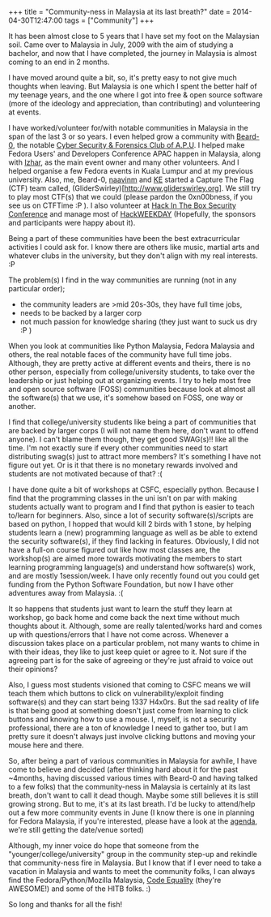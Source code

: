 +++
title = "Community-ness in Malaysia at its last breath?"
date = 2014-04-30T12:47:00
tags = ["Community"]
+++

It has been almost close to 5 years that I have set my foot on the
Malaysian soil. Came over to Malaysia in July, 2009 with the aim of
studying a bachelor, and now that I have completed, the journey in
Malaysia is almost coming to an end in 2 months.

I have moved around quite a bit, so, it's pretty easy to not give much
thoughts when leaving. But Malaysia is one which I spent the better half
of my teenage years, and the one where I got into free & open source
software (more of the ideology and appreciation, than contributing) and
volunteering at events.

I have worked/volunteer for/with notable communities in Malaysia in the
span of the last 3 or so years. I even helped grow a community with [Beard-0](https://twitter.com/@maxthatsme), the notable [Cyber Security & Forensics Club of A.P.U](https://www.facebook.com/apucsfc). I helped make Fedora Users' and Developers Conference APAC happen in Malaysia, along with [Izhar](http://www.kagesenshi.org), as the main event owner and many other volunteers. And I helped organise a few Fedora events in Kuala Lumpur and at my previous university. Also, me, Beard-0, [naavinm](https://twitter.com/naavinm) and [KE](http://blog.intm.org) started a Capture The Flag (CTF) team called, (GliderSwirley)[http://www.gliderswirley.org]. We still try to play most CTF(s) that we could (please pardon the 0xn00bness, if you see us on CTFTime :P ). I also volunteer at [Hack In The Box Security Conference](http://hitb.org) and manage most of [HackWEEKDAY](http://haxpo.nl/hitb2014ams-hackweekday) (Hopefully, the sponsors and participants were happy about it).

Being a part of these communities have been the best extracurricular activities I could ask for. I know there are others like music, martial arts and whatever clubs in the university, but they don't align with my real interests. :P

The problem(s) I find in the way communities are running (not in any particular order);

-  the community leaders are >mid 20s-30s, they have full time jobs,
-  needs to be backed by a larger corp
-  not much passion for knowledge sharing (they just want to suck us dry :P )

When you look at communities like Python Malaysia, Fedora Malaysia and others, the real notable faces of the community have full time jobs. Although, they are pretty active at different events and theirs, there is no other person, especially from college/university students, to take over the leadership or just helping out at organizing events. I try to help most free and open source software (FOSS) communities because look at almost all the software(s) that we use, it's somehow based on FOSS, one way or another.

I find that college/university students like being a part of communities that are backed by larger corps (I will not name them here, don't want to offend anyone). I can't blame them though, they get good SWAG(s)!! like all the time. I'm not exactly sure if every other communities need to start distributing swag(s) just to attract more members? It's something I have not figure out yet. Or is it that there is no monetary rewards involved and students are not motivated because of that? :(

I have done quite a bit of workshops at CSFC, especially python. Because I find that the programming classes in the uni isn't on par with making students actually want to program and I find that python is easier to teach to/learn for beginners. Also, since a lot of security software(s)/scripts are based on python, I hopped that would kill 2 birds with 1 stone, by helping students learn a (new) programming language as well as be able to extend the security software(s), if they find lacking in features. Obviously, I did not have a full-on course figured out like how most classes are, the workshop(s) are aimed more towards motivating the members to start learning programming language(s) and understand how software(s) work, and are mostly 1session/week. I have only recently found out you could get funding from the Python Software Foundation, but now I have other adventures away from Malaysia. :(

It so happens that students just want to learn the stuff they learn at workshop, go back home and come back the next time without much thoughts about it. Although, some are really talented/works hard and comes up with questions/errors that I have not come across. Whenever a discussion takes place on a particular problem, not many wants to chime in with their ideas, they like to just keep quiet or agree to it. Not sure if the agreeing part is for the sake of agreeing or they're just afraid to voice out their opinions?

Also, I guess most students visioned that coming to CSFC means we will teach them which buttons to click on vulnerability/exploit finding software(s) and they can start being 1337 H4x0rs. But the sad reality of life is that being good at something doesn't just come from learning to click buttons and knowing how to use a mouse. I, myself, is not a security professional, there are a ton of knowledge I need to gather too, but I am pretty sure it doesn't always just involve clicking buttons and moving your mouse here and there.

So, after being a part of various communities in Malaysia for awhile, I have come to believe and decided (after thinking hard about it for the past ~4months, having discussed various times with Beard-0 and having talked to a few folks) that the community-ness in Malaysia is certainly at its last breath, don't want to call it dead though. Maybe some still believes it is still growing strong. But to me, it's at its last breath. I'd be lucky to attend/help out a few more community events in June (I know there is one in planning for Fedora Malaysia, if you're interested, please have a look at the [agenda](https://fedoraproject.org/wiki/Ambassadors/MalaysianTeam/Events/Fedora_Malaysia_Planning_Meeting_2014), we're still getting the date/venue sorted)

Although, my inner voice do hope that someone from the "younger/college/university" group in the community step-up and rekindle that community-ness fire in Malaysia. But I know that if I ever need to take a vacation in Malaysia and wants to meet the community folks, I can always find the Fedora/Python/Mozilla Malaysia, [Code Equality](http://codeequality.org) (they're AWESOME!) and some of the HITB folks. :)

So long and thanks for all the fish!
